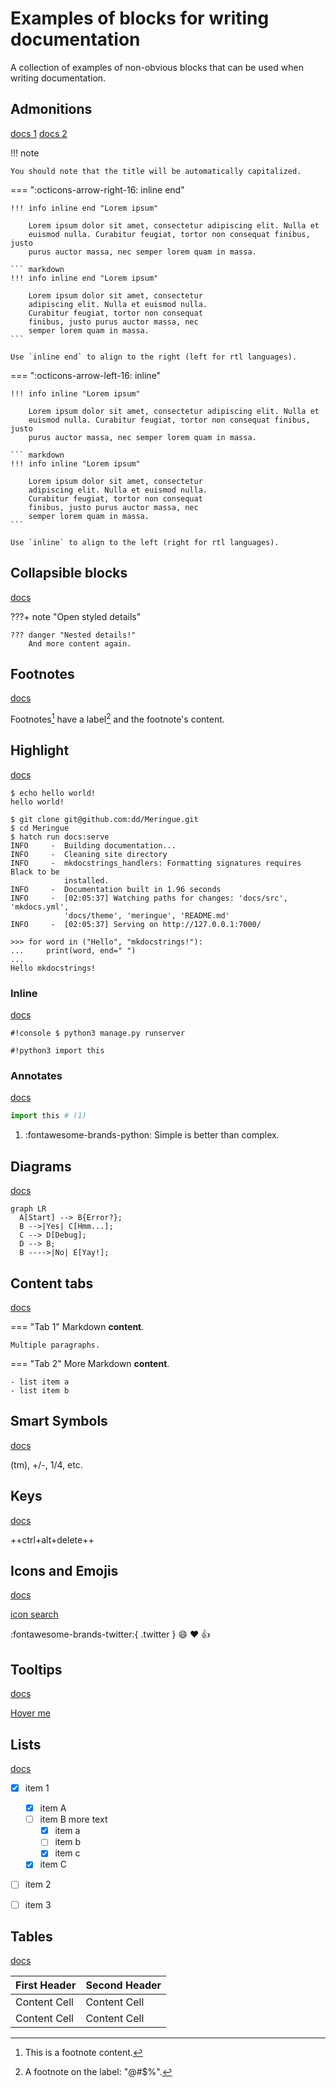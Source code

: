 # Examples of blocks for writing documentation

A collection of examples of non-obvious blocks that can be used when writing documentation.


## Admonitions

[docs 1](https://squidfunk.github.io/mkdocs-material/setup/extensions/python-markdown/#admonition) [docs 2](https://squidfunk.github.io/mkdocs-material/reference/admonitions/)

!!! note

    You should note that the title will be automatically capitalized.

=== ":octicons-arrow-right-16: inline end"

    !!! info inline end "Lorem ipsum"

        Lorem ipsum dolor sit amet, consectetur adipiscing elit. Nulla et
        euismod nulla. Curabitur feugiat, tortor non consequat finibus, justo
        purus auctor massa, nec semper lorem quam in massa.

    ``` markdown
    !!! info inline end "Lorem ipsum"

        Lorem ipsum dolor sit amet, consectetur
        adipiscing elit. Nulla et euismod nulla.
        Curabitur feugiat, tortor non consequat
        finibus, justo purus auctor massa, nec
        semper lorem quam in massa.
    ```

    Use `inline end` to align to the right (left for rtl languages).

=== ":octicons-arrow-left-16: inline"

    !!! info inline "Lorem ipsum"

        Lorem ipsum dolor sit amet, consectetur adipiscing elit. Nulla et
        euismod nulla. Curabitur feugiat, tortor non consequat finibus, justo
        purus auctor massa, nec semper lorem quam in massa.

    ``` markdown
    !!! info inline "Lorem ipsum"

        Lorem ipsum dolor sit amet, consectetur
        adipiscing elit. Nulla et euismod nulla.
        Curabitur feugiat, tortor non consequat
        finibus, justo purus auctor massa, nec
        semper lorem quam in massa.
    ```

    Use `inline` to align to the left (right for rtl languages).


## Collapsible blocks

[docs](https://squidfunk.github.io/mkdocs-material/reference/admonitions/#collapsible-blocks)

???+ note "Open styled details"

    ??? danger "Nested details!"
        And more content again.


## Footnotes

[docs](https://squidfunk.github.io/mkdocs-material/setup/extensions/python-markdown/#footnotes)

Footnotes[^1] have a label[^@#$%] and the footnote's content.

[^1]: This is a footnote content.
[^@#$%]: A footnote on the label: "@#$%".


## Highlight

[docs](https://squidfunk.github.io/mkdocs-material/setup/extensions/python-markdown-extensions/#highlight)

```console linenums="42" hl_lines="1 4-6"
$ echo hello world!
hello world!

$ git clone git@github.com:dd/Meringue.git
$ cd Meringue
$ hatch run docs:serve
INFO     -  Building documentation...
INFO     -  Cleaning site directory
INFO     -  mkdocstrings_handlers: Formatting signatures requires Black to be
            installed.
INFO     -  Documentation built in 1.96 seconds
INFO     -  [02:05:37] Watching paths for changes: 'docs/src', 'mkdocs.yml',
            'docs/theme', 'meringue', 'README.md'
INFO     -  [02:05:37] Serving on http://127.0.0.1:7000/
```

```pycon
>>> for word in ("Hello", "mkdocstrings!"):
...     print(word, end=" ")
...
Hello mkdocstrings!
```


### Inline

[docs](https://squidfunk.github.io/mkdocs-material/setup/extensions/python-markdown-extensions/#inlinehilite)

`#!console $ python3 manage.py runserver`

`#!python3 import this`


### Annotates

[docs](https://squidfunk.github.io/mkdocs-material/reference/code-blocks/#adding-annotations)

```python
import this # (1)
```

1.  :fontawesome-brands-python: Simple is better than complex.


## Diagrams

[docs](https://squidfunk.github.io/mkdocs-material/reference/diagrams/)

``` mermaid
graph LR
  A[Start] --> B{Error?};
  B -->|Yes| C[Hmm...];
  C --> D[Debug];
  D --> B;
  B ---->|No| E[Yay!];
```


## Content tabs

[docs](https://squidfunk.github.io/mkdocs-material/reference/content-tabs/)

=== "Tab 1"
    Markdown **content**.

    Multiple paragraphs.

=== "Tab 2"
    More Markdown **content**.

    - list item a
    - list item b


## Smart Symbols

[docs](https://facelessuser.github.io/pymdown-extensions/extensions/smartsymbols/)

(tm), +/-, 1/4, etc.


## Keys

[docs](https://squidfunk.github.io/mkdocs-material/setup/extensions/python-markdown-extensions/#keys)

++ctrl+alt+delete++


## Icons and Emojis

[docs](https://squidfunk.github.io/mkdocs-material/reference/icons-emojis/)

[icon search](https://squidfunk.github.io/mkdocs-material/reference/icons-emojis/#search)

:fontawesome-brands-twitter:{ .twitter } :smile: :heart: :thumbsup:


## Tooltips

[docs](https://squidfunk.github.io/mkdocs-material/reference/tooltips/)

[Hover me](https://example.com "I'm a tooltip!")


## Lists

[docs](https://squidfunk.github.io/mkdocs-material/reference/lists/)

- [X] item 1
    * [X] item A
    * [ ] item B
        more text
        + [x] item a
        + [ ] item b
        + [x] item c
    * [X] item C
- [ ] item 2
- [ ] item 3


## Tables

[docs](https://squidfunk.github.io/mkdocs-material/setup/extensions/python-markdown/#tables)

First Header  | Second Header
------------- | -------------
Content Cell  | Content Cell
Content Cell  | Content Cell
